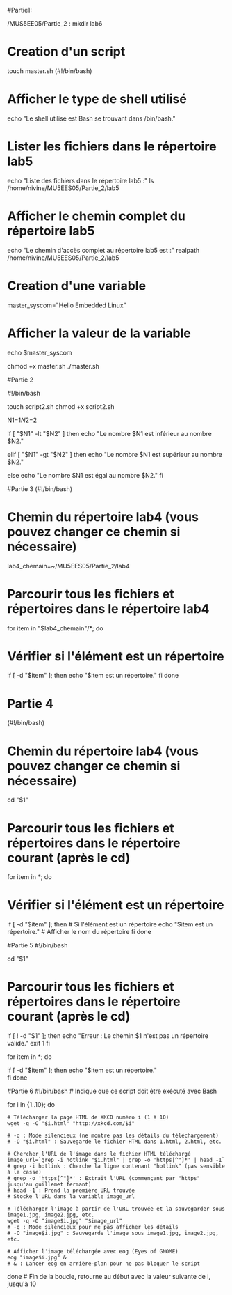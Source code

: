 #Partie1:

/MUS5EE05/Partie_2 : mkdir lab6

# Creation d'un script 
touch master.sh 
(#!/bin/bash)

# Afficher le type de shell utilisé
echo "Le shell utilisé est Bash se trouvant dans /bin/bash."

# Lister les fichiers dans le répertoire lab5
echo "Liste des fichiers dans le répertoire lab5 :"
ls /home/nivine/MU5EES05/Partie_2/lab5

# Afficher le chemin complet du répertoire lab5
echo "Le chemin d'accès complet au répertoire lab5 est :"
realpath /home/nivine/MU5EES05/Partie_2/lab5

# Creation d'une variable
master_syscom="Hello Embedded Linux"

# Afficher la valeur de la variable
echo $master_syscom

chmod +x master.sh
./master.sh


#Partie 2 

#!/bin/bash

touch script2.sh
chmod +x script2.sh

N1=$1
N2=$2


if [ "$N1" -lt "$N2" ] 
    then
    echo "Le nombre $N1 est inférieur au nombre $N2."

elif [ "$N1" -gt "$N2" ]
    then
    echo "Le nombre $N1 est supérieur au nombre $N2."

else
    echo "Le nombre $N1 est égal au nombre $N2."
fi


#Partie 3
(#!/bin/bash)

# Chemin du répertoire lab4 (vous pouvez changer ce chemin si nécessaire)
lab4_chemain=~/MU5EES05/Partie_2/lab4

# Parcourir tous les fichiers et répertoires dans le répertoire lab4
for item in "$lab4_chemain"/*; do
  # Vérifier si l'élément est un répertoire
  if [ -d "$item" ]; then
    echo "$item est un répertoire."
  fi
done


# Partie 4

(#!/bin/bash)

# Chemin du répertoire lab4 (vous pouvez changer ce chemin si nécessaire)
cd "$1"


# Parcourir tous les fichiers et répertoires dans le répertoire courant (après le cd)

for item in *; do
  # Vérifier si l'élément est un répertoire
  if [ -d "$item" ]; then  # Si l'élément est un répertoire
    echo "$item est un répertoire."  # Afficher le nom du répertoire
  fi
done


#Partie 5
#!/bin/bash


cd "$1"
# Parcourir tous les fichiers et répertoires dans le répertoire courant (après le cd)

if [ ! -d "$1" ]; then
  echo "Erreur : Le chemin $1 n'est pas un répertoire valide."
  exit 1
fi

for item in *; do
  
  if [ -d "$item" ]; then  
    echo "$item est un répertoire."  
  fi
done

#Partie 6
#!/bin/bash  # Indique que ce script doit être exécuté avec Bash

for i in {1..10}; do  
    
    # Télécharger la page HTML de XKCD numéro i (1 à 10)
    wget -q -O "$i.html" "http://xkcd.com/$i"
    
    # -q : Mode silencieux (ne montre pas les détails du téléchargement)
    # -O "$i.html" : Sauvegarde le fichier HTML dans 1.html, 2.html, etc.

    # Chercher l'URL de l'image dans le fichier HTML téléchargé
    image_url=`grep -i hotlink "$i.html" | grep -o 'https[^"]*' | head -1`
    # grep -i hotlink : Cherche la ligne contenant "hotlink" (pas sensible à la casse)
    # grep -o 'https[^"]*' : Extrait l'URL (commençant par "https" jusqu'au guillemet fermant)
    # head -1 : Prend la première URL trouvée
    # Stocke l'URL dans la variable image_url

    # Télécharger l'image à partir de l'URL trouvée et la sauvegarder sous image1.jpg, image2.jpg, etc.
    wget -q -O "image$i.jpg" "$image_url"
    # -q : Mode silencieux pour ne pas afficher les détails
    # -O "image$i.jpg" : Sauvegarde l'image sous image1.jpg, image2.jpg, etc.

    # Afficher l'image téléchargée avec eog (Eyes of GNOME)
    eog "image$i.jpg" &
    # & : Lancer eog en arrière-plan pour ne pas bloquer le script

done  # Fin de la boucle, retourne au début avec la valeur suivante de i, jusqu'à 10




